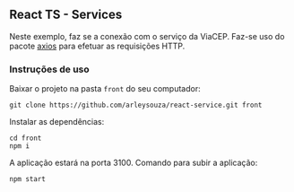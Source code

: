 ## React TS - Services

Neste exemplo, faz se a conexão com o serviço da ViaCEP.
Faz-se uso do pacote [axios](https://www.npmjs.com/package/axios) para efetuar as requisições HTTP.

### Instruções de uso

Baixar o projeto na pasta `front` do seu computador:
```
git clone https://github.com/arleysouza/react-service.git front
```
Instalar as dependências:
```
cd front
npm i
```
A aplicação estará na porta 3100. Comando para subir a aplicação:
```
npm start
```
